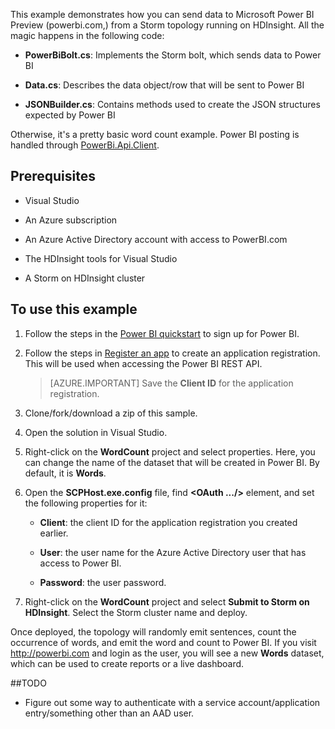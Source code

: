 This example demonstrates how you can send data to Microsoft Power BI Preview (powerbi.com,) from a Storm topology running on HDInsight. All the magic happens in the following code:

* **PowerBiBolt.cs**: Implements the Storm bolt, which sends data to Power BI

* **Data.cs**: Describes the data object/row that will be sent to Power BI

* **JSONBuilder.cs**: Contains methods used to create the JSON structures expected by Power BI

Otherwise, it's a pretty basic word count example. Power BI posting is handled through [PowerBi.Api.Client](https://github.com/Vtek/PowerBI.Api.Client).

## Prerequisites

* Visual Studio

* An Azure subscription

* An Azure Active Directory account with access to PowerBI.com

* The HDInsight tools for Visual Studio

* A Storm on HDInsight cluster

## To use this example

1. Follow the steps in the [Power BI quickstart](https://msdn.microsoft.com/en-US/library/dn931989.aspx) to sign up for Power BI.

2. Follow the steps in [Register an app](https://msdn.microsoft.com/en-US/library/dn877542.aspx) to create an application registration. This will be used when accessing the Power BI REST API.

    > [AZURE.IMPORTANT] Save the **Client ID** for the application registration.

3. Clone/fork/download a zip of this sample.

4. Open the solution in Visual Studio.

5. Right-click on the **WordCount** project and select properties. Here, you can change the name of the dataset that will be created in Power BI. By default, it is **Words**.

6. Open the **SCPHost.exe.config** file, find **<OAuth .../>** element, and set the following properties for it:

	* **Client**: the client ID for the application registration you created earlier.

	* **User**: the user name for the Azure Active Directory user that has access to Power BI.

	* **Password**: the user password.

6. Right-click on the **WordCount** project and select **Submit to Storm on HDInsight**. Select the Storm cluster name and deploy.

Once deployed, the topology will randomly emit sentences, count the occurrence of words, and emit the word and count to Power BI. If you visit http://powerbi.com and login as the user, you will see a new **Words** dataset, which can be used to create reports or a live dashboard. 

##TODO

* Figure out some way to authenticate with a service account/application entry/something other than an AAD user.
